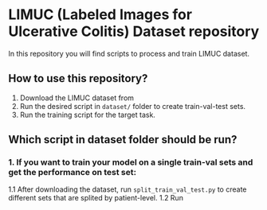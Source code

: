 # LIMUC (Labeled Images for Ulcerative Colitis) Dataset repository

In this repository you will find scripts to process and train LIMUC dataset.

## How to use this repository?

1. Download the LIMUC dataset from 
2. Run the desired script in `dataset/` folder to create train-val-test sets.
3. Run the training script for the target task.


##  Which script in dataset folder should be run?

### 1. If you want to train your model on a single train-val sets and get the performance on test set:

1.1 After downloading the dataset, run `split_train_val_test.py` to create different sets that are splited by patient-level.
1.2 Run
 

